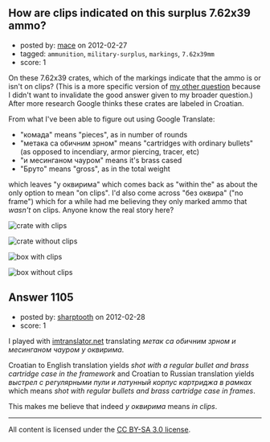 ## How are clips indicated on this surplus 7.62x39 ammo?

- posted by: [mace](https://stackexchange.com/users/-1/163-mace) on 2012-02-27
- tagged: `ammunition`, `military-surplus`, `markings`, `7.62x39mm`
- score: 1

<p>On these 7.62x39 crates, which of the markings indicate that the ammo is or isn't on clips? (This is a more specific version of <a href="http://firearms.stackexchange.com/questions/1099/how-are-clips-indicated-on-russian-surplus-ammo-crates">my other question</a> because I didn't want to invalidate the good answer given to my broader question.) After more research Google thinks these crates are labeled in Croatian.</p>

<p>From what I've been able to figure out using Google Translate:</p>

<ul>
<li>"комада" means "pieces", as in number of rounds</li>
<li>"метака са обичним зрном" means "cartridges with ordinary bullets" (as opposed to incendiary, armor piercing, tracer, etc)</li>
<li>"и месинганом чауром" means it's brass cased</li>
<li>"Бруто" means "gross", as in the total weight</li>
</ul>

<p>which leaves "у оквирима" which comes back as "within the" as about the only option to mean "on clips". I'd also come across "без оквира" ("no frame") which for a while had me believing they only marked ammo that <em>wasn't</em> on clips. Anyone know the real story here?</p>

<p><img src="http://i.stack.imgur.com/st9Lu.jpg" alt="crate with clips"></p>

<p><img src="http://i.stack.imgur.com/s5IDv.jpg" alt="crate without clips"></p>

<p><img src="http://i.stack.imgur.com/yrzXs.jpg" alt="box with clips"></p>

<p><img src="http://i.stack.imgur.com/9C9rY.jpg" alt="box without clips"></p>



## Answer 1105

- posted by: [sharptooth](https://stackexchange.com/users/-1/317-sharptooth) on 2012-02-28
- score: 1

<p>I played with <a href="http://imtranslator.net" rel="nofollow">imtranslator.net</a> translating <em>метак са обичним зрном и месинганом чауром у оквирима</em>.</p>

<p>Croatian to English translation yields <em>shot with a regular bullet and brass cartridge case in the framework</em> and Croatian to Russian translation yields <em>выстрел с регулярными пули и латунный корпус картриджа в рамках</em> which means <em>shot with regular bullets and brass cartridge case in frames</em>.</p>

<p>This makes me believe that indeed <em>у оквирима</em> means <em>in clips</em>.</p>




---

All content is licensed under the [CC BY-SA 3.0 license](https://creativecommons.org/licenses/by-sa/3.0/).
